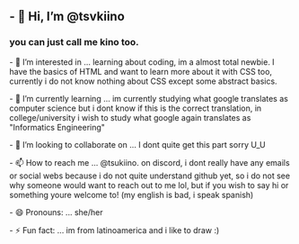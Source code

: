 <h2>- 👋 Hi, I’m @tsvkiino</h2>
<h3>you can just call me kino too.</h3>
<p>- 👀 I’m interested in ... learning about coding, im a almost total newbie. I have the basics of HTML and want to learn more about it with CSS too, currently i do not know nothing about CSS except some abstract basics.</p>
<p>- 🌱 I’m currently learning ... im currently studying what google translates as computer science but i dont know if this is the correct translation, in college/university i wish to study what google again translates as "Informatics Engineering"</p>
<p>- 💞️ I’m looking to collaborate on ... I dont quite get this part sorry U_U</p>
<p>- 📫 How to reach me ... @tsukiino. on discord, i dont really have any emails or social webs because i do not quite understand github yet, so i do not see why someone would want to reach out to me lol, but if you wish to say hi or something youre welcome to! (my english is bad, i speak spanish)</p>
<p>- 😄 Pronouns: ... she/her</p>
<p>- ⚡ Fun fact: ... im from latinoamerica and i like to draw :)</p>

<!---
tsvkiino/tsvkiino is a ✨ special ✨ repository because its `README.md` (this file) appears on your GitHub profile.
You can click the Preview link to take a look at your changes.
--->
